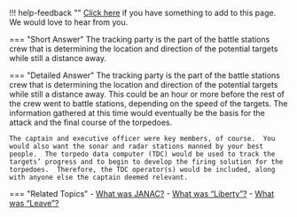 !!! help-feedback ""
    [Click here](https://other.example.com/feedback) if you have something to add to this page. We would love to hear from you.

=== "Short Answer"
    The tracking party is the part of the battle stations crew that is determining the location and direction of the potential targets while still a distance away.

=== "Detailed Answer"
    The tracking party is the part of the battle stations crew that is determining the location and direction of the potential targets while still a distance away.  This could be an hour or more before the rest of the crew went to battle stations, depending on the speed of the targets.  The information gathered at this time would eventually be the basis for the attack and the final course of the torpedoes.
    
    The captain and executive officer were key members, of course.  You would also want the sonar and radar stations manned by your best people.  The torpedo data computer (TDC) would be used to track the targets’ progress and to begin to develop the firing solution for the torpedoes.  Therefore, the TDC operator(s) would be included, along with anyone else the captain deemed relevant.

=== "Related Topics"
    - [What was JANAC?](./what-was-janac.md)
    - [What was “Liberty”?](./what-was-liberty.md)
    - [What was “Leave”?](./what-was-leave.md)
